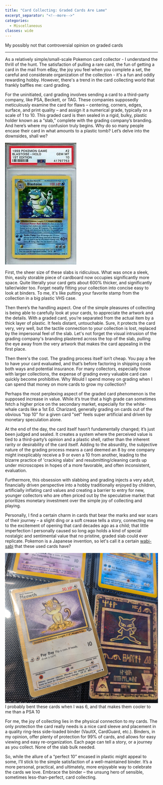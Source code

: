 ```yaml
---
title: "Card Collecting: Graded Cards Are Lame"
excerpt_separator: "<!--more-->"
categories:
  - Miscellaneous
classes: wide
---
```


My possibly not that controversial opinion on graded cards

<!--more-->

---

As a relatively simple/small-scale Pokemon card collector - I understand the thrill of the hunt. The satisfaction of pulling a rare card, the fun of getting a card in the mail from eBay, the joy you feel when you complete a set, the careful and considerate organization of the collection - it's a fun and oddly rewarding hobby. However, there's a trend in the card collecting world that frankly baffles me: card grading.

For the uninitiated, card grading involves sending a card to a third-party company, like PSA, Beckett, or TAG. These companies supposedly meticulously examine the card for flaws – centering, corners, edges, surface, and print quality – and assign it a numerical grade, typically on a scale of 1 to 10. This graded card is then sealed in a rigid, bulky, plastic holder known as a “slab,” complete with the grading company’s branding. And here’s where my confusion truly begins. Why do so many people encase their card in what amounts to a plastic tomb? Let’s delve into the downsides, shall we?

![PSA10](/assets/images/graded_cards/psa-10-blastoise.jpg "PSA10")

First, the sheer size of these slabs is ridiculous. What was once a sleek, thin, easily storable piece of cardboard now occupies significantly more space. Quite literally your card gets about 600% thicker, and significantly taller/wider too. Forget neatly fitting your collection into concise easy to look at binders. To me, it's like putting your favorite stamp from the collection in a big plastic VHS case.

Then there’s the handling aspect. One of the simple pleasures of collecting is being able to carefully look at your cards, to appreciate the artwork and the details. With a graded card, you’re separated from the actual item by a thick layer of plastic. It feels distant, untouchable. Sure, it protects the card very, very well, but the tactile connection to your collection is lost, replaced by the impersonal feel of the slab. Let's not forget the visual intrusion of the grading company's branding plastered across the top of the slab, pulling the eye away from the very artwork that makes the card appealing in the first place.

Then there's the cost. The grading process itself isn’t cheap. You pay a fee to have your card evaluated, and that’s before factoring in shipping costs both ways and potential insurance. For many collectors, especially those with larger collections, the expense of grading every valuable card can quickly become prohibitive. Why Would I spend money on grading when I can spend that money on more cards to grow my collection? 

Perhaps the most perplexing aspect of the graded card phenomenon is the supposed increase in value. While it’s true that a high grade can sometimes fetch a higher price on the secondary market, especially for the white-whale cards like a 1st Ed. Charizard, generally grading on cards out of the obvious "top 10" for a given card "set" feels super artificial and driven by monetary speculation alone. 

At the end of the day, the card itself hasn’t fundamentally changed; it’s just been judged and sealed. It creates a system where the perceived value is tied to a third-party’s opinion and a plastic shell, rather than the inherent rarity or desirability of the card itself. Adding to the absurdity, the subjective nature of the grading process means a card deemed an 8 by one company might inexplicably receive a 9 or even a 10 from another, leading to the bizarre practice of 'cracking slabs' and resubmitting/cleaning cards up under microscopes in hopes of a more favorable, and often inconsistent, evaluation.

Furthermore, this obsession with slabbing and grading injects a very adult, financially driven perspective into a hobby traditionally enjoyed by children, artificially inflating card values and creating a barrier to entry for new, younger collectors who are often priced out by the speculative market that prioritizes monetary investment over the simple joy of collecting and playing.

Personally, I find a certain charm in cards that bear the marks and war scars of their journey – a slight ding or a soft crease tells a story, connecting me to the excitement of opening that card decades ago as a child; that little imperfection I personally caused so long ago holds a kind of special nostalgic and sentimental value that no pristine, graded slab could ever replicate. Pokemon is a Japanese invention, so let's call it a certain [wabi-sabi](https://en.wikipedia.org/wiki/Wabi-sabi) that these used cards have? 

![MyBadCards](/assets/images/graded_cards/my_bad_card.jpg "MyBadCards")
I probably bent these cards when I was 6, and that makes them cooler to me than a PSA 10

For me, the joy of collecting lies in the physical connection to my cards. The only protection the card really needs is a nice card sleeve and placement in a quality ring-less side-loaded binder (VaultX, CardGuard, etc.). Binders, in my opinion, offer plenty of protection for 99% of cards, and allows for easy viewing and easy re-organization. Each page can tell a story, or a journey as you collect. None of the slab bulk needed. 

So, while the allure of a “perfect 10” encased in plastic might appeal to some, I’ll stick to the simple satisfaction of a well-maintained binder. It’s a more personal, practical, and ultimately, more enjoyable way to celebrate the cards we love. Embrace the binder – the unsung hero of sensible, sometimes less-than-perfect, card collecting.